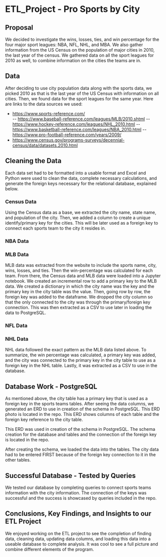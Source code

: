 # ETL_Project - Pro Sports by City 

## Proposal 

We decided to investigate the wins, losses, ties, and win percentage for the four major sport leagues: NBA, NFL, NHL, and MBA.  We also gather information from the US Census on the population of major cities in 2010, the last year of the census.  We gathered data on all the sport leagues for 2010 as well, to combine information on the cities the teams are in.  

## Data 

After deciding to use city population data along with the sports data, we picked 2010 as that is the last year of the US Census with information on all cities.  Then, we found data for the sport leagues for the same year.  Here are links to the data sources we used: 
- https://www.sports-reference.com/ 	
-- https://www.baseball-reference.com/leagues/MLB/2010.shtml 
-- https://www.hockey-reference.com/leagues/NHL_2010.html 
-- https://www.basketball-reference.com/leagues/NBA_2010.html
-- https://www.pro-football-reference.com/years/2009/
- https://www.census.gov/programs-surveys/decennial-census/data/datasets.2010.html

## Cleaning the Data 
Each data set had to be formatted into a usable format and Excel and Python were used to clean the data, complete necessary calculations, and generate the foreign keys necessary for the relational database, explained below. 

### Census Data 
Using the Census data as a base, we extracted the city name, state name, and population of the city.  Then, we added a column to create a unique identify/primary key for the cities.  This will be later used as a foreign key to connect each sports team to the city it resides in. 

### NBA Data

### MLB Data 
MLB data was extracted from the website to include the sports name, city, wins, losses, and ties.  Then the win-percentage was calculated for each team.  From there, the Census data and MLB data were loaded into a Jupyter notebook.  We created an incremental row to add a primary key to the MLB data. We created a dictionary in which the city name was the key and the primary key in the city table was the value.  Then, going row by row, the foreign key was added to the dataframe.  We dropped the city column so that the only connected to the city was through the primary/foreign key connection.  This was then extracted as a CSV to use later in loading the data to PostgreSQL. 

### NFL Data 

### NHL Data 
NHL data followed the exact pattern as the MLB data listed above.  To summarize, the win percentage was calculated, a primary key was added, and the city was connected to the primary key in the city table to use as a foreign key in the NHL table.  Lastly, it was extracted as a CSV to use in the database. 


## Database Work - PostgreSQL 
As mentioned above, the city table has a primary key that is used as a foreign key in the sports teams tables.  After seeing the data columns, we generated an ERD to use in creation of the schema in PostgreSQL.  This ERD photo is located in the repo.  This ERD shows columns of each table and the foreign key reference to the city table. 


This ERD was used in creation of the schema in PostgreSQL.  The schema creation for the database and tables and the connection of the foreign key is located in the repo. 


After creating the schema, we loaded the data into the tables.  The city data had to be entered FIRST because of the foreign key connection to it in the other tables. 

## Successful Database - Tested by Queries 
We tested our database by completing queries to connect sports teams information with the city information.  The connection of the keys was successful and the success is showcased by queries included in the repo. 

## Conclusions, Key Findings, and Insights to our ETL Project 
We enjoyed working on the ETL project to see the completion of finding data, cleaning data, updating data columns, and loading this data into a useable database to complete analysis.  It was cool to see a full picture and combine different elements of the program. 
